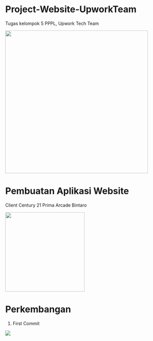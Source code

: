 # Project-Website-UpworkTeam
Tugas kelompok 5 PPPL, Upwork Tech Team

<img src="https://github.com/lolimilkita/Project-Website-UpworkTeam/blob/main/img_readme/logo_team.png" width="450px" height="auto">

# Pembuatan Aplikasi Website
Client Century 21 Prima Arcade Bintaro

<img src="https://github.com/lolimilkita/Project-Website-UpworkTeam/blob/main/img_readme/century_21_monogram%201.png" width="250px" height="auto">

# Perkembangan 
1. First Commit
<img src="https://github.com/lolimilkita/Project-Website-UpworkTeam/blob/Developer/img_readme/2021-12-14.png">